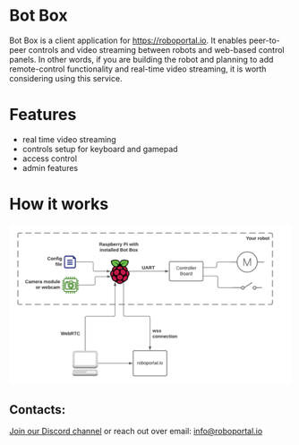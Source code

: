 # Bot Box

Bot Box is a client application for https://roboportal.io.
It enables peer-to-peer controls and video streaming between robots and web-based control panels. In other words, if you are building the robot and planning to add remote-control functionality and real-time video streaming, it is worth considering using this service.

# Features

- real time video streaming
- controls setup for keyboard and gamepad
- access control
- admin features

# How it works

![System diagram](./doc/system_diagram.png)

## Contacts:

[Join our Discord channel](https://discord.gg/WeAahmwMMv) or reach out over email: info@roboportal.io
